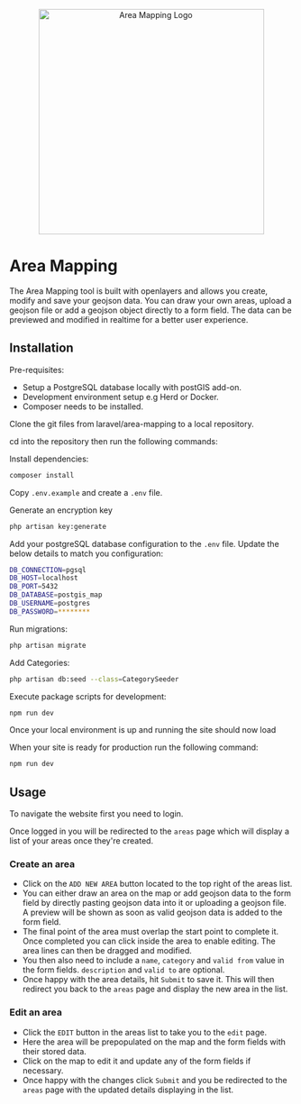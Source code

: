 <p align="center"><a href="https://michaelsuch.co.uk" target="_blank"><img src="http://michaelsuch.co.uk/wp-content/uploads/2024/08/area-mapping-logo.png" width="400" alt="Area Mapping Logo"></a></p>

# Area Mapping

The Area Mapping tool is built with openlayers and allows you create, modify and save your geojson data. You can draw your own areas, upload a geojson file or add a geojson object directly to a form field. The data can be previewed and modified in realtime for a better user experience.

## Installation

Pre-requisites:

- Setup a PostgreSQL database locally with postGIS add-on.
- Development environment setup e.g Herd or Docker.
- Composer needs to be installed.

Clone the git files from laravel/area-mapping to a local repository.

cd into the repository then run the following commands:

Install dependencies:

```bash
composer install
```
Copy `.env.example` and create a `.env` file.

Generate an encryption key

```bash
php artisan key:generate
```
Add your postgreSQL database configuration to the `.env` file. Update the below details to match you configuration:

```bash
DB_CONNECTION=pgsql
DB_HOST=localhost
DB_PORT=5432
DB_DATABASE=postgis_map
DB_USERNAME=postgres
DB_PASSWORD=********
```
Run migrations:

```bash
php artisan migrate
```
Add Categories:

```bash
php artisan db:seed --class=CategorySeeder
```
Execute package scripts for development:

```bash
npm run dev
```
Once your local environment is up and running the site should now load

When your site is ready for production run the following command:

```bash
npm run dev
```
## Usage

To navigate the website first you need to login.

Once logged in you will be redirected to the `areas` page which will display a list of your areas once they're created.

### Create an area

- Click on the `ADD NEW AREA` button located to the top right of the areas list.
- You can either draw an area on the map or add geojson data to the form field by directly pasting geojson data into it or uploading a geojson file. A preview will be shown as soon as valid geojson data is added to the form field. 
- The final point of the area must overlap the start point to complete it. Once completed you can click inside the area to enable editing. The area lines can then be dragged and modified. 
- You then also need to include a `name`, `category` and `valid from` value in the form fields. `description` and `valid to` are optional.
- Once happy with the area details, hit `Submit` to save it. This will then redirect you back to the `areas` page and display the new area in the list.

### Edit an area

- Click the `EDIT` button in the areas list to take you to the `edit` page.
- Here the area will be prepopulated on the map and the form fields with their stored data.
- Click on the map to edit it and update any of the form fields if necessary.
- Once happy with the changes click `Submit` and you be redirected to the `areas` page with the updated details displaying in the list.





